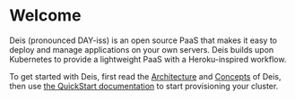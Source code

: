# Welcome

Deis (pronounced DAY-iss) is an open source PaaS that makes it easy to deploy and manage applications on your own servers. Deis builds upon Kubernetes to provide a lightweight PaaS with a Heroku-inspired workflow.

To get started with Deis, first read the [Architecture][arch] and [Concepts][concepts] of Deis, then use [the QuickStart documentation][quickstart] to start provisioning your cluster.

[arch]: understanding-deis/architecture.md
[concepts]: understanding-deis/concepts.md
[quickstart]: installing-deis/quickstart.md
